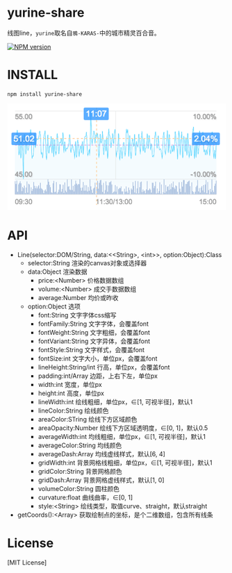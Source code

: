 # yurine-share

线图line，`yurine`取名自`鴉-KARAS-`中的城市精灵百合音。

[![NPM version](https://badge.fury.io/js/yurine-share.png)](https://npmjs.org/package/yurine-share)

# INSTALL
```
npm install yurine-share
```

[![preview](https://raw.githubusercontent.com/yurine-graphics/share/master/preview.png)](https://github.com/yurine-graphics/share)

# API
 * Line(selector:DOM/String, data:\<\<String>, \<int>>, option:Object):Class
   * selector:String 渲染的canvas对象或选择器
   * data:Object 渲染数据
     - price:\<Number> 价格数据数组
     - volume:\<Number> 成交手数据数组
     - average:Number 均价或昨收
   * option:Object 选项
     - font:String 文字字体css缩写
     - fontFamily:String 文字字体，会覆盖font
     - fontWeight:String 文字粗细，会覆盖font
     - fontVariant:String 文字异体，会覆盖font
     - fontStyle:String 文字样式，会覆盖font
     - fontSize:int 文字大小，单位px，会覆盖font
     - lineHeight:String/int 行高，单位px，会覆盖font
     - padding:int/Array 边距，上右下左，单位px
     - width:int 宽度，单位px
     - height:int 高度，单位px
     - lineWidth:int 绘线粗细，单位px，∈\[1, 可视半径]，默认1
     - lineColor:String 绘线颜色
     - areaColor:STring 绘线下方区域颜色
     - areaOpacity:Number 绘线下方区域透明度，∈\[0, 1]，默认0.5
     - averageWidth:int 均线粗细，单位px，∈\[1, 可视半径]，默认1
     - averageColor:String 均线颜色
     - averageDash:Array<int> 均线虚线样式，默认\[6, 4]
     - gridWidth:int 背景网格线粗细，单位px，∈\[1, 可视半径]，默认1
     - gridColor:String 背景网格颜色
     - gridDash:Array<int> 背景网格虚线样式，默认\[1, 0]
     - volumeColor:String 圆柱颜色
     - curvature:float 曲线曲率，∈\[0, 1]
     - style:\<String> 绘线类型，取值curve、straight，默认straight
 * getCoords():\<Array> 获取绘制点的坐标，是个二维数组，包含所有线条

# License
[MIT License]
